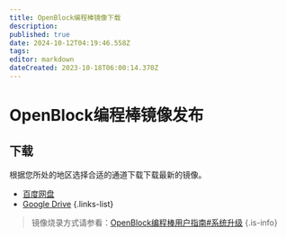 ```yaml
---
title: OpenBlock编程棒镜像下载
description: 
published: true
date: 2024-10-12T04:19:46.558Z
tags: 
editor: markdown
dateCreated: 2023-10-18T06:00:14.370Z
---
```


# OpenBlock编程棒镜像发布

## 下载

根据您所处的地区选择合适的通道下载下载最新的镜像。

- [百度网盘](https://pan.baidu.com/s/1cCDFpOzm4NB_3inbQX-Rug?pwd=6ma4)
- [Google Drive](https://drive.google.com/drive/folders/13uzJDJvgRiKre2m5uvA0WoAk1mwmrQzo?usp=drive_link)
{.links-list}

> 镜像烧录方式请参看：[OpenBlock编程棒用户指南#系统升级](/official-products/openblock-stick/user-guide#系统升级)
{.is-info}
